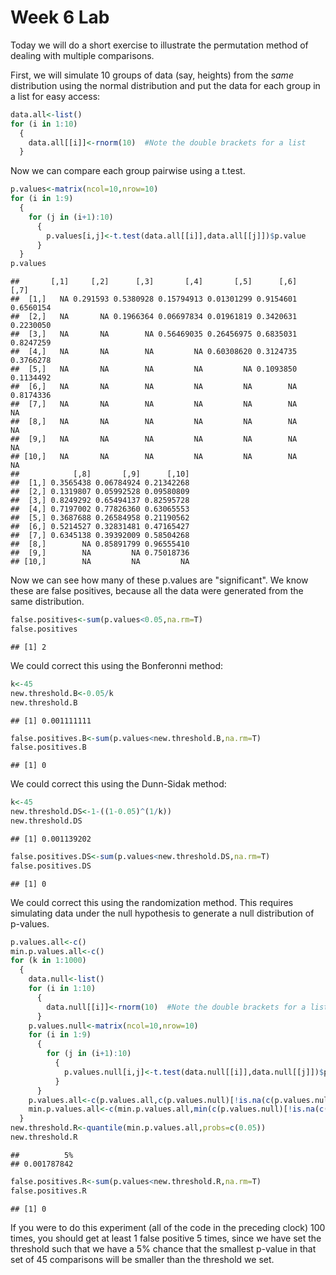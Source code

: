 Week 6 Lab
=============
  
Today we will do a short exercise to illustrate the permutation method of dealing with multiple comparisons.

First, we will simulate 10 groups of data (say, heights) from the *same* distribution using the normal distribution and put the data for each group in a list for easy access:


```r
data.all<-list()
for (i in 1:10)
  {
    data.all[[i]]<-rnorm(10)  #Note the double brackets for a list
  }
```

Now we can compare each group pairwise using a t.test.


```r
p.values<-matrix(ncol=10,nrow=10)
for (i in 1:9)
  {
    for (j in (i+1):10)
      {
        p.values[i,j]<-t.test(data.all[[i]],data.all[[j]])$p.value 
      }
  }
p.values
```

```
##       [,1]     [,2]      [,3]       [,4]       [,5]      [,6]      [,7]
##  [1,]   NA 0.291593 0.5380928 0.15794913 0.01301299 0.9154601 0.6560154
##  [2,]   NA       NA 0.1966364 0.06697834 0.01961819 0.3420631 0.2230050
##  [3,]   NA       NA        NA 0.56469035 0.26456975 0.6835031 0.8247259
##  [4,]   NA       NA        NA         NA 0.60308620 0.3124735 0.3766278
##  [5,]   NA       NA        NA         NA         NA 0.1093850 0.1134492
##  [6,]   NA       NA        NA         NA         NA        NA 0.8174336
##  [7,]   NA       NA        NA         NA         NA        NA        NA
##  [8,]   NA       NA        NA         NA         NA        NA        NA
##  [9,]   NA       NA        NA         NA         NA        NA        NA
## [10,]   NA       NA        NA         NA         NA        NA        NA
##            [,8]       [,9]      [,10]
##  [1,] 0.3565438 0.06784924 0.21342268
##  [2,] 0.1319807 0.05992528 0.09580809
##  [3,] 0.8249292 0.65494137 0.82595728
##  [4,] 0.7197002 0.77826360 0.63065553
##  [5,] 0.3687688 0.26584958 0.21190562
##  [6,] 0.5214527 0.32831481 0.47165427
##  [7,] 0.6345138 0.39392009 0.58504268
##  [8,]        NA 0.85891799 0.96555410
##  [9,]        NA         NA 0.75018736
## [10,]        NA         NA         NA
```

Now we can see how many of these p.values are "significant". We know these are false positives, because all the data were generated from the same distribution.


```r
false.positives<-sum(p.values<0.05,na.rm=T)
false.positives
```

```
## [1] 2
```

We could correct this using the Bonferonni method:


```r
k<-45
new.threshold.B<-0.05/k
new.threshold.B
```

```
## [1] 0.001111111
```

```r
false.positives.B<-sum(p.values<new.threshold.B,na.rm=T)
false.positives.B
```

```
## [1] 0
```

We could correct this using the Dunn-Sidak method:


```r
k<-45
new.threshold.DS<-1-((1-0.05)^(1/k))
new.threshold.DS
```

```
## [1] 0.001139202
```

```r
false.positives.DS<-sum(p.values<new.threshold.DS,na.rm=T)
false.positives.DS
```

```
## [1] 0
```

We could correct this using the randomization method. This requires simulating data under the null hypothesis to generate a null distribution of p-values.



```r
p.values.all<-c()
min.p.values.all<-c()
for (k in 1:1000)
  {
    data.null<-list()
    for (i in 1:10)
      {
        data.null[[i]]<-rnorm(10)  #Note the double brackets for a list
      }
    p.values.null<-matrix(ncol=10,nrow=10)
    for (i in 1:9)
      {
        for (j in (i+1):10)
          {
            p.values.null[i,j]<-t.test(data.null[[i]],data.null[[j]])$p.value 
          }
      }
    p.values.all<-c(p.values.all,c(p.values.null)[!is.na(c(p.values.null))])
    min.p.values.all<-c(min.p.values.all,min(c(p.values.null)[!is.na(c(p.values.null))]))
  }
new.threshold.R<-quantile(min.p.values.all,probs=c(0.05))
new.threshold.R
```

```
##          5% 
## 0.001787842
```

```r
false.positives.R<-sum(p.values<new.threshold.R,na.rm=T)
false.positives.R
```

```
## [1] 0
```

If you were to do this experiment (all of the code in the preceding clock) 100 times, you should get at least 1 false positive 5 times, since we have set the threshold such that we have a 5% chance that the smallest p-value in that set of 45 comparisons will be smaller than the threshold we set.
